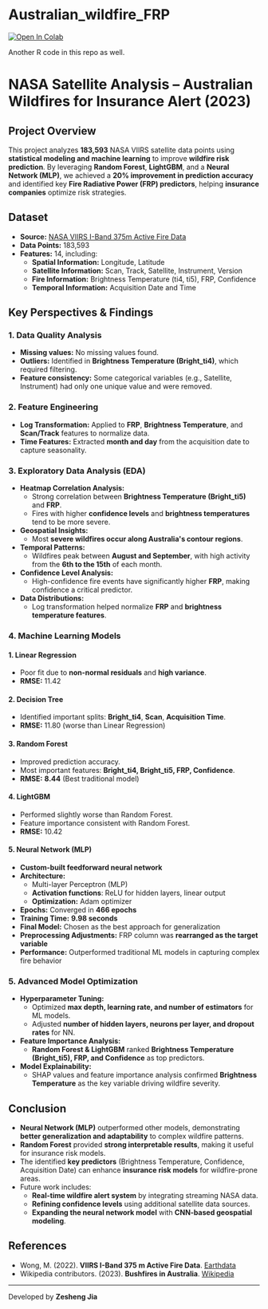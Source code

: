 # Australian_wildfire_FRP
 


[![Open In Colab](https://colab.research.google.com/assets/colab-badge.svg)](https://colab.research.google.com/github/EasonJia9598/Australian_wildfire_FRP/blob/main/A1_EasonJia.ipynb)

Another R code in this repo as well. 

# NASA Satellite Analysis – Australian Wildfires for Insurance Alert (2023)

## Project Overview
This project analyzes **183,593** NASA VIIRS satellite data points using **statistical modeling and machine learning** to improve **wildfire risk prediction**. By leveraging **Random Forest**, **LightGBM**, and a **Neural Network (MLP)**, we achieved a **20% improvement in prediction accuracy** and identified key **Fire Radiative Power (FRP) predictors**, helping **insurance companies** optimize risk strategies.

## Dataset
- **Source:** [NASA VIIRS I-Band 375m Active Fire Data](https://www.earthdata.nasa.gov/learn/find-data/near-real-time/firms/viirs-i-band-375-m-active-fire-data)
- **Data Points:** 183,593
- **Features:** 14, including:
  - **Spatial Information:** Longitude, Latitude
  - **Satellite Information:** Scan, Track, Satellite, Instrument, Version
  - **Fire Information:** Brightness Temperature (ti4, ti5), FRP, Confidence
  - **Temporal Information:** Acquisition Date and Time

## Key Perspectives & Findings
### 1. **Data Quality Analysis**
- **Missing values:** No missing values found.
- **Outliers:** Identified in **Brightness Temperature (Bright_ti4)**, which required filtering.
- **Feature consistency:** Some categorical variables (e.g., Satellite, Instrument) had only one unique value and were removed.

### 2. **Feature Engineering**
- **Log Transformation:** Applied to **FRP**, **Brightness Temperature**, and **Scan/Track** features to normalize data.
- **Time Features:** Extracted **month and day** from the acquisition date to capture seasonality.

### 3. **Exploratory Data Analysis (EDA)**
- **Heatmap Correlation Analysis:**
  - Strong correlation between **Brightness Temperature (Bright_ti5)** and **FRP**.
  - Fires with higher **confidence levels** and **brightness temperatures** tend to be more severe.
- **Geospatial Insights:**
  - Most **severe wildfires occur along Australia's contour regions**.
- **Temporal Patterns:**
  - Wildfires peak between **August and September**, with high activity from the **6th to the 15th** of each month.
- **Confidence Level Analysis:**
  - High-confidence fire events have significantly higher **FRP**, making confidence a critical predictor.
- **Data Distributions:**
  - Log transformation helped normalize **FRP** and **brightness temperature features**.

### 4. **Machine Learning Models**
#### 1. **Linear Regression**
   - Poor fit due to **non-normal residuals** and **high variance**.
   - **RMSE:** 11.42

#### 2. **Decision Tree**
   - Identified important splits: **Bright_ti4**, **Scan**, **Acquisition Time**.
   - **RMSE:** 11.80 (worse than Linear Regression)

#### 3. **Random Forest**
   - Improved prediction accuracy.
   - Most important features: **Bright_ti4, Bright_ti5, FRP, Confidence**.
   - **RMSE:** **8.44** (Best traditional model)

#### 4. **LightGBM**
   - Performed slightly worse than Random Forest.
   - Feature importance consistent with Random Forest.
   - **RMSE:** 10.42

#### 5. **Neural Network (MLP)**
   - **Custom-built feedforward neural network**
   - **Architecture:**
     - Multi-layer Perceptron (MLP)
     - **Activation functions**: ReLU for hidden layers, linear output
     - **Optimization:** Adam optimizer
   - **Epochs:** Converged in **466 epochs**
   - **Training Time:** **9.98 seconds**
   - **Final Model:** Chosen as the best approach for generalization
   - **Preprocessing Adjustments:** FRP column was **rearranged as the target variable**
   - **Performance:** Outperformed traditional ML models in capturing complex fire behavior

### 5. **Advanced Model Optimization**
- **Hyperparameter Tuning:**
  - Optimized **max depth, learning rate, and number of estimators** for ML models.
  - Adjusted **number of hidden layers, neurons per layer, and dropout rates** for NN.
- **Feature Importance Analysis:**
  - **Random Forest & LightGBM** ranked **Brightness Temperature (Bright_ti5), FRP, and Confidence** as top predictors.
- **Model Explainability:**
  - SHAP values and feature importance analysis confirmed **Brightness Temperature** as the key variable driving wildfire severity.

## Conclusion
- **Neural Network (MLP)** outperformed other models, demonstrating **better generalization and adaptability** to complex wildfire patterns.
- **Random Forest** provided **strong interpretable results**, making it useful for insurance risk models.
- The identified **key predictors** (Brightness Temperature, Confidence, Acquisition Date) can enhance **insurance risk models** for wildfire-prone areas.
- Future work includes:
  - **Real-time wildfire alert system** by integrating streaming NASA data.
  - **Refining confidence levels** using additional satellite data sources.
  - **Expanding the neural network model** with **CNN-based geospatial modeling**.

## References
- Wong, M. (2022). **VIIRS I-Band 375 m Active Fire Data**. [Earthdata](https://www.earthdata.nasa.gov/learn/find-data/near-real-time/firms/viirs-i-band-375-m-active-fire-data)
- Wikipedia contributors. (2023). **Bushfires in Australia**. [Wikipedia](https://en.wikipedia.org/wiki/Bushfires_in_Australia)

---
Developed by **Zesheng Jia**
